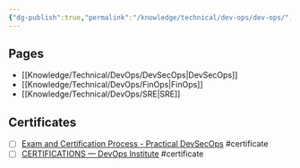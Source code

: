 ```yaml
---
{"dg-publish":true,"permalink":"/knowledge/technical/dev-ops/dev-ops/","noteIcon":""}
---
```


## Pages

- [[Knowledge/Technical/DevOps/DevSecOps\|DevSecOps]]
- [[Knowledge/Technical/DevOps/FinOps\|FinOps]]
- [[Knowledge/Technical/DevOps/SRE\|SRE]]


## Certificates
- [ ] [Exam and Certification Process - Practical DevSecOps](https://www.practical-devsecops.com/exam-and-certification/) #certificate
- [ ] [CERTIFICATIONS — DevOps Institute](https://www.devopsinstitute.com/certifications/) #certificate
